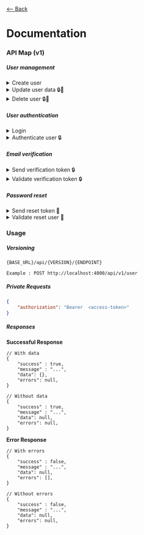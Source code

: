 [⟵ Back](./README.md)

# Documentation

### API Map (v1)


<!-- ************************************************* -->
<!-- USER MANAGEMENT -->
<!-- ************************************************* -->

##### User management

<!-- USER MANAGEMENT > CREATE USER -->

<details>
<summary>Create user</summary>

<br />

Creates a user and generate an access token.

`POST /api/v1/user`
```JSON
// Body
{
    "username": "...", // required
    "email": "...", // required
    "password": "..." // required
}
```
- ☑️ **201** Success `has data`
    - User created and access token generated. 
- ❎ **400** Validation error `has errors`
    - Invalid credentials.
- ❎ **409** Duplicates error `has errors`
    - Email already exists.
    - Username already exists.
- ❎ **500** Other errors
    - Database errors. 🚨
    - Token errors. 🚨
    - Encryption errors. 🚨
    - Server errors. 🚨

<br />
</details>

<!-- USER MANAGEMENT > UPDATE USER -->

<details>
<summary>Update user data 🔒📝</summary>

<br />
TODO
<br />
</details>

<!-- USER MANAGEMENT > DELETE USER -->

<details>
<summary>Delete user 🔒📝</summary>

<br />
TODO
<br />
</details>

<!-- ************************************************* -->
<!-- USER AUTHENTICATION -->
<!-- ************************************************* -->

##### User authentication

<!-- USER AUTHENTICATION > LOGIN -->

<details>
<summary>Login</summary>

<br />
Verify user credentials, and generates an access token.
If `rememberMe` is true the token expiration time will be extended.

`POST /api/v1/auth`

```JSON
// Body option A
{
    "email": "...", // required
    "password": "...", // required
    "rememberMe": false, // required
}
// Body option B
{
    "username": "...", // required
    "password": "...", // required
    "rememberMe": false, // required
}
```
- ☑️ **201** Success `has data`
    - User validated and access token generated. 
- ❎ **400** Validation error `has errors`
    - Invalid credentials & options.
- ❎ **404** Not found.
    - User not found.
- ❎ **500** Other errors
    - Database errors. 🚨
    - Token errors. 🚨
    - Encryption errors. 🚨
    - Server errors. 🚨
<br />
</details>

<!-- USER AUTHENTICATION > AUTHENTICATE USER -->

<details>
<summary>Authenticate user 🔒</summary>

<br />
Decode the access token and fetch user. usefull for both getting the authenticated user and verifying the access token.

`GET /api/v1/auth`

- ☑️ **200** Success `has data`
    - Token validated & User fetched. 
- ❎ **401** Unauthorized
    - Missing/Invalid authorization header.
    - Invalid access token. 
    - Expired access token. 
    - User not found. 
- ❎ **500** Other errors
    - Database errors. 🚨
    - Token errors. 🚨
    - Server errors. 🚨
<br />
</details>

<!-- ************************************************* -->
<!-- ************************************************* -->

##### Email verification

<!-- EMAIL VERIFICATION > SEND EMAIL TOKEN -->

<details>
<summary>Send verification token 🔒</summary>

<br />

Send an `emailToken` to the user's mail. expires in 30 minutes.

`POST /api/v1/auth/email`

- ☑️ **200** Success
    - Email already verified.
    - Email verification sent.
- ❎ **401** Unauthorized
- ❎ **500** Other errors
    - Token errors. 🚨
    - Mailing errors. 🚨
    - Server errors. 🚨

<br />
</details>

<!-- EMAIL VERIFICATION > CONFIRM EMAIL TOKEN -->

<details>
<summary>Validate verification token 🔒</summary>

<br />

Verify `emailToken` and make user's email verified.

`POST /api/v1/auth/email/:emailToken`

- ☑️ **200** Success
    - Email already verified.
    - Email verified and user updated.
- ❎ **400** Validation errors `has errors`
    - Invalid token.
- ❎ **401** Unauthorized
- ❎ **500** Other errors
    - Token errors. 🚨
    - Server errors. 🚨

<br />
</details>



##### Password reset

<!-- PASSWORD RESET > SEND PASSWORD TOKEN -->

<details>
<summary>Send reset token 📝</summary>

<br />
TODO
<br />
</details>

<!-- PASSWORD RESET > CONFIRM PASSWORD TOKEN -->

<details>
<summary>Validate reset user 📝</summary>

<br />
TODO
<br />
</details>

### Usage


##### Versioning

```CURL
{BASE_URL}/api/{VERSION}/{ENDPOINT}

Example : POST http://localhost:4000/api/v1/user
```

##### Private Requests

```JSON
{
    "authorization": "Bearer  <access-token>"
}
```

##### Responses

**Successful  Response**

```JS
// With data
{
    "success" : true,
    "message" : "...",
    "data": {},
    "errors": null,
}

// Without data
{
    "success" : true,
    "message" : "...",
    "data": null,
    "errors": null,
}
```
**Error Response**

```JS
// With errors
{
    "success" : false,
    "message" : "...",
    "data": null,
    "errors": [],
}

// Without errors
{
    "success" : false,
    "message" : "...",
    "data": null,
    "errors": null,
}
```